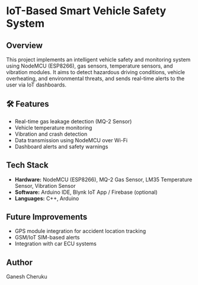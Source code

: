 # IoT-Based Smart Vehicle Safety System 

##  Overview
This project implements an intelligent vehicle safety and monitoring system using NodeMCU (ESP8266), gas sensors, temperature sensors, and vibration modules. It aims to detect hazardous driving conditions, vehicle overheating, and environmental threats, and sends real-time alerts to the user via IoT dashboards.

## 🛠️ Features
- Real-time gas leakage detection (MQ-2 Sensor)
- Vehicle temperature monitoring
- Vibration and crash detection
- Data transmission using NodeMCU over Wi-Fi
- Dashboard alerts and safety warnings

##  Tech Stack
- **Hardware:** NodeMCU (ESP8266), MQ-2 Gas Sensor, LM35 Temperature Sensor, Vibration Sensor
- **Software:** Arduino IDE, Blynk IoT App / Firebase (optional)
- **Languages:** C++, Arduino

##  Future Improvements
- GPS module integration for accident location tracking
- GSM/IoT SIM-based alerts
- Integration with car ECU systems

##  Author
Ganesh Cheruku
